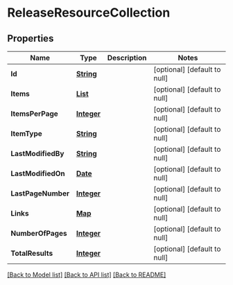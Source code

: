 # ReleaseResourceCollection
## Properties

Name | Type | Description | Notes
------------ | ------------- | ------------- | -------------
**Id** | [**String**](string.md) |  | [optional] [default to null]
**Items** | [**List**](ReleaseResource.md) |  | [optional] [default to null]
**ItemsPerPage** | [**Integer**](integer.md) |  | [optional] [default to null]
**ItemType** | [**String**](string.md) |  | [optional] [default to null]
**LastModifiedBy** | [**String**](string.md) |  | [optional] [default to null]
**LastModifiedOn** | [**Date**](DateTime.md) |  | [optional] [default to null]
**LastPageNumber** | [**Integer**](integer.md) |  | [optional] [default to null]
**Links** | [**Map**](string.md) |  | [optional] [default to null]
**NumberOfPages** | [**Integer**](integer.md) |  | [optional] [default to null]
**TotalResults** | [**Integer**](integer.md) |  | [optional] [default to null]

[[Back to Model list]](../README.md#documentation-for-models) [[Back to API list]](../README.md#documentation-for-api-endpoints) [[Back to README]](../README.md)

